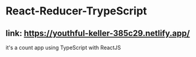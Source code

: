 # React-Reducer-TrypeScript

## link: https://youthful-keller-385c29.netlify.app/

it's a count app using TypeScript with ReactJS
